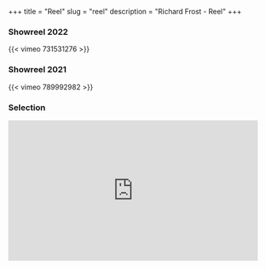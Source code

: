 +++
title = "Reel"
slug = "reel"
description = "Richard Frost - Reel"
+++

### Showreel 2022
{{< vimeo 731531276 >}}

### Showreel 2021
{{< vimeo 789992982 >}}

### Selection
<div style='padding:56.25% 0 0 0;position:relative;'><iframe src='https://vimeo.com/showcase/10119979/embed' allowfullscreen frameborder='0' style='position:absolute;top:0;left:0;width:100%;height:100%;'></iframe></div>

